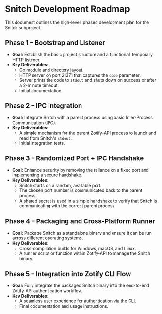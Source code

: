 # Snitch Development Roadmap

This document outlines the high-level, phased development plan for the Snitch subproject.

## Phase 1 – Bootstrap and Listener
- **Goal:** Establish the basic project structure and a functional, temporary HTTP listener.
- **Key Deliverables:**
    - Go module and directory layout.
    - HTTP server on port 21371 that captures the `code` parameter.
    - Server prints the code to `stdout` and shuts down on success or after a 2-minute timeout.
    - Initial documentation.

## Phase 2 – IPC Integration
- **Goal:** Integrate Snitch with a parent process using basic Inter-Process Communication (IPC).
- **Key Deliverables:**
    - A simple mechanism for the parent Zotify-API process to launch and read from Snitch's `stdout`.
    - Initial integration tests.

## Phase 3 – Randomized Port + IPC Handshake
- **Goal:** Enhance security by removing the reliance on a fixed port and implementing a secure handshake.
- **Key Deliverables:**
    - Snitch starts on a random, available port.
    - The chosen port number is communicated back to the parent process.
    - A shared secret is used in a simple handshake to verify that Snitch is communicating with the correct parent process.

## Phase 4 – Packaging and Cross-Platform Runner
- **Goal:** Package Snitch as a standalone binary and ensure it can be run across different operating systems.
- **Key Deliverables:**
    - Cross-compilation builds for Windows, macOS, and Linux.
    - A runner script or function within Zotify-API to manage the Snitch binary.

## Phase 5 – Integration into Zotify CLI Flow
- **Goal:** Fully integrate the packaged Snitch binary into the end-to-end Zotify-API authentication workflow.
- **Key Deliverables:**
    - A seamless user experience for authentication via the CLI.
    - Final documentation and usage instructions.

